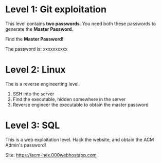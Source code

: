 # Level 1: Git exploitation

This level contains **two passwords**.
You need both these passwords to generate the **Master Password**.

Find the **Master Password!**

The password is: xxxxxxxxxx

# Level 2: Linux

The is a reverse engineerting level.
1. SSH into the server
2. Find the executable, hidden somewhere in the server
3. Reverse engineer the executable to obtain the master password 

# Level 3: SQL

This is a web exploitation level.
Hack the website, and obtain the ACM Admin's password!

Site: https://acm-hex.000webhostapp.com
